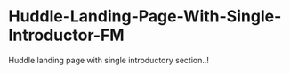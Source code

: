 # Huddle-Landing-Page-With-Single-Introductor-FM
Huddle landing page with single introductory section..!
